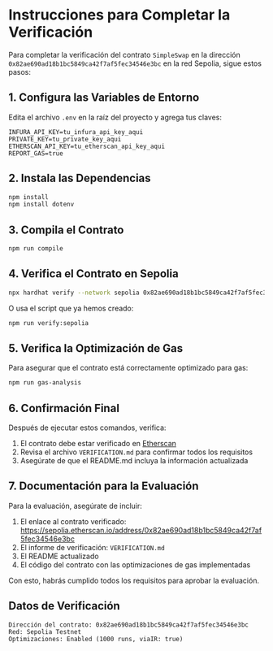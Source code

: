 # Instrucciones para Completar la Verificación

Para completar la verificación del contrato `SimpleSwap` en la dirección `0x82ae690ad18b1bc5849ca42f7af5fec34546e3bc` en la red Sepolia, sigue estos pasos:

## 1. Configura las Variables de Entorno

Edita el archivo `.env` en la raíz del proyecto y agrega tus claves:

```
INFURA_API_KEY=tu_infura_api_key_aqui
PRIVATE_KEY=tu_private_key_aqui
ETHERSCAN_API_KEY=tu_etherscan_api_key_aqui
REPORT_GAS=true
```

## 2. Instala las Dependencias

```bash
npm install
npm install dotenv
```

## 3. Compila el Contrato

```bash
npm run compile
```

## 4. Verifica el Contrato en Sepolia

```bash
npx hardhat verify --network sepolia 0x82ae690ad18b1bc5849ca42f7af5fec34546e3bc
```

O usa el script que ya hemos creado:

```bash
npm run verify:sepolia
```

## 5. Verifica la Optimización de Gas

Para asegurar que el contrato está correctamente optimizado para gas:

```bash
npm run gas-analysis
```

## 6. Confirmación Final

Después de ejecutar estos comandos, verifica:

1. El contrato debe estar verificado en [Etherscan](https://sepolia.etherscan.io/address/0x82ae690ad18b1bc5849ca42f7af5fec34546e3bc)
2. Revisa el archivo `VERIFICATION.md` para confirmar todos los requisitos
3. Asegúrate de que el README.md incluya la información actualizada

## 7. Documentación para la Evaluación

Para la evaluación, asegúrate de incluir:

1. El enlace al contrato verificado: https://sepolia.etherscan.io/address/0x82ae690ad18b1bc5849ca42f7af5fec34546e3bc
2. El informe de verificación: `VERIFICATION.md`
3. El README actualizado
4. El código del contrato con las optimizaciones de gas implementadas

Con esto, habrás cumplido todos los requisitos para aprobar la evaluación.

## Datos de Verificación

```
Dirección del contrato: 0x82ae690ad18b1bc5849ca42f7af5fec34546e3bc
Red: Sepolia Testnet
Optimizaciones: Enabled (1000 runs, viaIR: true)
```
